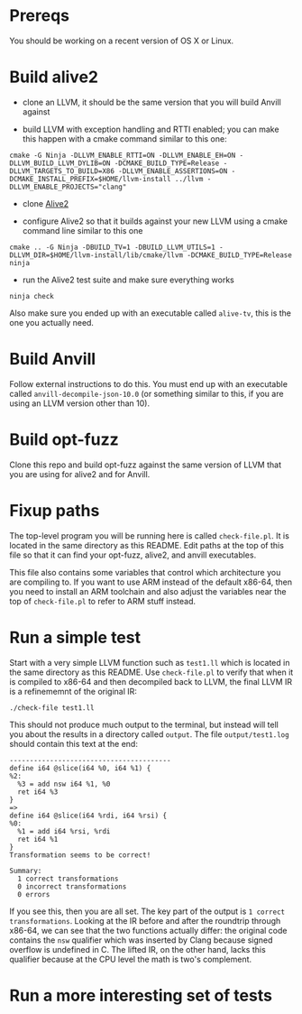 # Prereqs

You should be working on a recent version of OS X or Linux.

# Build alive2

- clone an LLVM, it should be the same version that you will build Anvill against

- build LLVM with exception handling and RTTI enabled; you can make this
  happen with a cmake command similar to this one:

```
cmake -G Ninja -DLLVM_ENABLE_RTTI=ON -DLLVM_ENABLE_EH=ON -DLLVM_BUILD_LLVM_DYLIB=ON -DCMAKE_BUILD_TYPE=Release -DLLVM_TARGETS_TO_BUILD=X86 -DLLVM_ENABLE_ASSERTIONS=ON -DCMAKE_INSTALL_PREFIX=$HOME/llvm-install ../llvm -DLLVM_ENABLE_PROJECTS="clang"
```

- clone [Alive2](https://github.com/AliveToolkit/alive2)

- configure Alive2 so that it builds against your new LLVM using a cmake command line similar to this one

```
cmake .. -G Ninja -DBUILD_TV=1 -DBUILD_LLVM_UTILS=1 -DLLVM_DIR=$HOME/llvm-install/lib/cmake/llvm -DCMAKE_BUILD_TYPE=Release
ninja
```

- run the Alive2 test suite and make sure everything works

```
ninja check
```

Also make sure you ended up with an executable called `alive-tv`, this
is the one you actually need.

# Build Anvill

Follow external instructions to do this. You must end up with an
executable called `anvill-decompile-json-10.0` (or something similar
to this, if you are using an LLVM version other than 10).

# Build opt-fuzz

Clone this repo and build opt-fuzz against the same version of LLVM
that you are using for alive2 and for Anvill.

# Fixup paths

The top-level program you will be running here is called
`check-file.pl`.  It is located in the same directory as this
README. Edit paths at the top of this file so that it can find your
opt-fuzz, alive2, and anvill executables.

This file also contains some variables that control which architecture
you are compiling to. If you want to use ARM instead of the default
x86-64, then you need to install an ARM toolchain and also adjust the
variables near the top of `check-file.pl` to refer to ARM stuff
instead.

# Run a simple test

Start with a very simple LLVM function such as `test1.ll` which is
located in the same directory as this README. Use `check-file.pl` to
verify that when it is compiled to x86-64 and then decompiled back to
LLVM, the final LLVM IR is a refinememnt of the original IR:

```
./check-file test1.ll
```

This should not produce much output to the terminal, but instead will
tell you about the results in a directory called `output`. The file
`output/test1.log` should contain this text at the end:

```
----------------------------------------
define i64 @slice(i64 %0, i64 %1) {
%2:
  %3 = add nsw i64 %1, %0
  ret i64 %3
}
=>
define i64 @slice(i64 %rdi, i64 %rsi) {
%0:
  %1 = add i64 %rsi, %rdi
  ret i64 %1
}
Transformation seems to be correct!

Summary:
  1 correct transformations
  0 incorrect transformations
  0 errors
```

If you see this, then you are all set. The key part of the output is
`1 correct transformations`. Looking at the IR before and after the
roundtrip through x86-64, we can see that the two functions actually
differ: the original code contains the `nsw` qualifier which was
inserted by Clang because signed overflow is undefined in C. The
lifted IR, on the other hand, lacks this qualifier because at the CPU
level the math is two's complement.

# Run a more interesting set of tests

